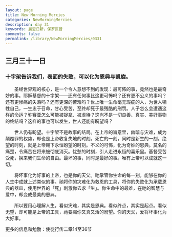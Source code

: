 ```yaml
---
layout: page
title: New Morning Mercies
categories: NewMorningMercies
description: day 31
keywords: 晨恩日新，保罗区普
comments: false
permalink: /library/NewMorningMercies/0331
---
```


## 三月三十一日

### 十字架告诉我们，表面的失败，可以化为恩典与凯旋。


&emsp;&emsp;圣经世界观的核心，是一个令人意想不到的发现：最可怖的事，竟然也是最奇妙的事。耶稣基督的十字架——还有任何事比这更可怖吗？还有更不公义的事吗？还有更惨痛的失落吗？还有更深的苦难吗？世上唯一生命毫无瑕疵的人，为世人牺牲自己，一生忠于召命，甘心受苦，至终却死于最残酷的刑罚。人子怎么会遭遇这样的命运？弥赛亚怎么可能被捉拿、被虐待？这岂不是一切良善、真实、美好事物的终结吗？这样的事也可以发生，世人还能有盼望吗？

&emsp;&emsp;世人仍有盼望。十字架不是故事的结局。在上帝的旨意里，幽暗与灾难，成为颠覆罪的权势，却也是上帝收复失地的时刻。死亡的一刻，同时是新生的一刻。绝望的时刻，就是上帝赐下永恒盼望的时刻。不义的可怖，化为奇妙的恩典。莫名的痛楚，令痛苦在将来被彻底消灭。忧愁的时刻，引人走进永恒的喜乐里。基督受苦受死，换来我们生命的自由。最坏的事，同时是最好的事。唯有上帝可以成就这一切。

&emsp;&emsp;将坏事化为好事的上帝，也是你的天父。祂掌管你生命的每一刻，能够在你的人生中成就上述类似的事。祂将你的灾难化为救恩的工具，将你的失败化为承载恩典的器皿，使用世界的「死」刺激你去求「生」。你生命中的最难，在祂的智慧与爱中，却变成最美的恩典。

&emsp;&emsp;所以要用心理解人生。看似灾难，其实是恩典。看似终点，其实是起点。看似无望，却可能是上帝的工具，祂要赐你又真又活的盼望。你的天父，爱将坏事化为大好事。

更多的信息和勉励：使徒行传二章14至36节